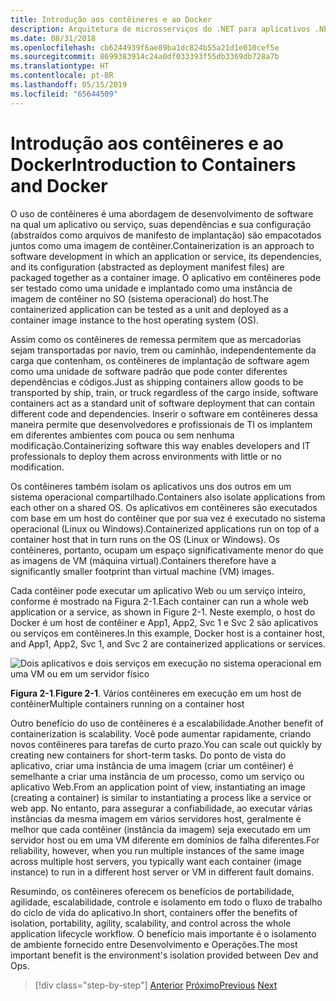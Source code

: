 ```yaml
---
title: Introdução aos contêineres e ao Docker
description: Arquitetura de microsserviços do .NET para aplicativos .NET em contêineres | Introdução aos contêineres e ao Docker
ms.date: 08/31/2018
ms.openlocfilehash: cb6244939f6ae89ba1dc824b55a21d1e010cef5e
ms.sourcegitcommit: 8699383914c24a0df033393f55db3369db728a7b
ms.translationtype: HT
ms.contentlocale: pt-BR
ms.lasthandoff: 05/15/2019
ms.locfileid: "65644509"
---
```

# <a name="introduction-to-containers-and-docker"></a><span data-ttu-id="f9ca3-103">Introdução aos contêineres e ao Docker</span><span class="sxs-lookup"><span data-stu-id="f9ca3-103">Introduction to Containers and Docker</span></span>

<span data-ttu-id="f9ca3-104">O uso de contêineres é uma abordagem de desenvolvimento de software na qual um aplicativo ou serviço, suas dependências e sua configuração (abstraídos como arquivos de manifesto de implantação) são empacotados juntos como uma imagem de contêiner.</span><span class="sxs-lookup"><span data-stu-id="f9ca3-104">Containerization is an approach to software development in which an application or service, its dependencies, and its configuration (abstracted as deployment manifest files) are packaged together as a container image.</span></span> <span data-ttu-id="f9ca3-105">O aplicativo em contêineres pode ser testado como uma unidade e implantado como uma instância de imagem de contêiner no SO (sistema operacional) do host.</span><span class="sxs-lookup"><span data-stu-id="f9ca3-105">The containerized application can be tested as a unit and deployed as a container image instance to the host operating system (OS).</span></span>

<span data-ttu-id="f9ca3-106">Assim como os contêineres de remessa permitem que as mercadorias sejam transportadas por navio, trem ou caminhão, independentemente da carga que contenham, os contêineres de implantação de software agem como uma unidade de software padrão que pode conter diferentes dependências e códigos.</span><span class="sxs-lookup"><span data-stu-id="f9ca3-106">Just as shipping containers allow goods to be transported by ship, train, or truck regardless of the cargo inside, software containers act as a standard unit of software deployment that can contain different code and dependencies.</span></span> <span data-ttu-id="f9ca3-107">Inserir o software em contêineres dessa maneira permite que desenvolvedores e profissionais de TI os implantem em diferentes ambientes com pouca ou sem nenhuma modificação.</span><span class="sxs-lookup"><span data-stu-id="f9ca3-107">Containerizing software this way enables developers and IT professionals to deploy them across environments with little or no modification.</span></span>

<span data-ttu-id="f9ca3-108">Os contêineres também isolam os aplicativos uns dos outros em um sistema operacional compartilhado.</span><span class="sxs-lookup"><span data-stu-id="f9ca3-108">Containers also isolate applications from each other on a shared OS.</span></span> <span data-ttu-id="f9ca3-109">Os aplicativos em contêineres são executados com base em um host do contêiner que por sua vez é executado no sistema operacional (Linux ou Windows).</span><span class="sxs-lookup"><span data-stu-id="f9ca3-109">Containerized applications run on top of a container host that in turn runs on the OS (Linux or Windows).</span></span> <span data-ttu-id="f9ca3-110">Os contêineres, portanto, ocupam um espaço significativamente menor do que as imagens de VM (máquina virtual).</span><span class="sxs-lookup"><span data-stu-id="f9ca3-110">Containers therefore have a significantly smaller footprint than virtual machine (VM) images.</span></span>

<span data-ttu-id="f9ca3-111">Cada contêiner pode executar um aplicativo Web ou um serviço inteiro, conforme é mostrado na Figura 2-1.</span><span class="sxs-lookup"><span data-stu-id="f9ca3-111">Each container can run a whole web application or a service, as shown in Figure 2-1.</span></span> <span data-ttu-id="f9ca3-112">Neste exemplo, o host do Docker é um host de contêiner e App1, App2, Svc 1 e Svc 2 são aplicativos ou serviços em contêineres.</span><span class="sxs-lookup"><span data-stu-id="f9ca3-112">In this example, Docker host is a container host, and App1, App2, Svc 1, and Svc 2 are containerized applications or services.</span></span>

![Dois aplicativos e dois serviços em execução no sistema operacional em uma VM ou em um servidor físico](./media/image1.png)

<span data-ttu-id="f9ca3-114">**Figura 2-1**.</span><span class="sxs-lookup"><span data-stu-id="f9ca3-114">**Figure 2-1**.</span></span> <span data-ttu-id="f9ca3-115">Vários contêineres em execução em um host de contêiner</span><span class="sxs-lookup"><span data-stu-id="f9ca3-115">Multiple containers running on a container host</span></span>

<span data-ttu-id="f9ca3-116">Outro benefício do uso de contêineres é a escalabilidade.</span><span class="sxs-lookup"><span data-stu-id="f9ca3-116">Another benefit of containerization is scalability.</span></span> <span data-ttu-id="f9ca3-117">Você pode aumentar rapidamente, criando novos contêineres para tarefas de curto prazo.</span><span class="sxs-lookup"><span data-stu-id="f9ca3-117">You can scale out quickly by creating new containers for short-term tasks.</span></span> <span data-ttu-id="f9ca3-118">Do ponto de vista do aplicativo, criar uma instância de uma imagem (criar um contêiner) é semelhante a criar uma instância de um processo, como um serviço ou aplicativo Web.</span><span class="sxs-lookup"><span data-stu-id="f9ca3-118">From an application point of view, instantiating an image (creating a container) is similar to instantiating a process like a service or web app.</span></span> <span data-ttu-id="f9ca3-119">No entanto, para assegurar a confiabilidade, ao executar várias instâncias da mesma imagem em vários servidores host, geralmente é melhor que cada contêiner (instância da imagem) seja executado em um servidor host ou em uma VM diferente em domínios de falha diferentes.</span><span class="sxs-lookup"><span data-stu-id="f9ca3-119">For reliability, however, when you run multiple instances of the same image across multiple host servers, you typically want each container (image instance) to run in a different host server or VM in different fault domains.</span></span>

<span data-ttu-id="f9ca3-120">Resumindo, os contêineres oferecem os benefícios de portabilidade, agilidade, escalabilidade, controle e isolamento em todo o fluxo de trabalho do ciclo de vida do aplicativo.</span><span class="sxs-lookup"><span data-stu-id="f9ca3-120">In short, containers offer the benefits of isolation, portability, agility, scalability, and control across the whole application lifecycle workflow.</span></span> <span data-ttu-id="f9ca3-121">O benefício mais importante é o isolamento de ambiente fornecido entre Desenvolvimento e Operações.</span><span class="sxs-lookup"><span data-stu-id="f9ca3-121">The most important benefit is the environment's isolation provided between Dev and Ops.</span></span>

>[!div class="step-by-step"]
><span data-ttu-id="f9ca3-122">[Anterior](../index.md)
>[Próximo](docker-defined.md)</span><span class="sxs-lookup"><span data-stu-id="f9ca3-122">[Previous](../index.md)
[Next](docker-defined.md)</span></span>
